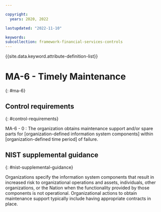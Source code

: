 ```yaml
---

copyright:
  years: 2020, 2022

lastupdated: "2022-11-10"

keywords: 
subcollection: framework-financial-services-controls
---
```


{{site.data.keyword.attribute-definition-list}}

               
# MA-6 - Timely Maintenance
{: #ma-6}

## Control requirements
{: #control-requirements}

MA-6 - 0
    : The organization obtains maintenance support and/or spare parts for [organization-defined information system components] within [organization-defined time period] of failure.

## NIST supplemental guidance
{: #nist-supplemental-guidance}

Organizations specify the information system components that result in increased risk to organizational operations and assets, individuals, other organizations, or the Nation when the functionality provided by those components is not operational. Organizational actions to obtain maintenance support typically include having appropriate contracts in place.





